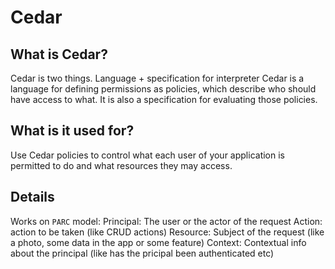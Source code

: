 # Cedar

## What is Cedar?
Cedar is two things. Language + specification for interpreter
Cedar is a language for defining permissions as policies, which describe who should have access to what. It is also a specification for evaluating those policies. 

## What is it used for?
Use Cedar policies to control what each user of your application is permitted to do and what resources they may access.

## Details

Works on `PARC` model:
Principal: The user or the actor of the request
Action: action to be taken (like CRUD actions)
Resource: Subject of the request (like a photo, some data in the app or some feature)
Context: Contextual info about the principal (like has the pricipal been authenticated etc)

